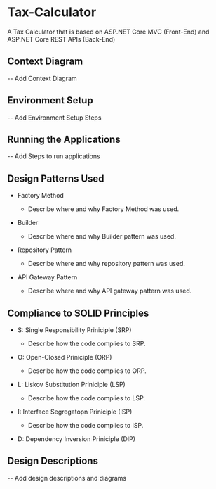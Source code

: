 # Tax-Calculator
A Tax Calculator that is based on ASP.NET Core MVC (Front-End) and ASP.NET Core REST APIs (Back-End) 

## Context Diagram

-- Add Context Diagram

## Environment Setup

-- Add Environment Setup Steps

## Running the Applications

-- Add Steps to run applications

## Design Patterns Used

- Factory Method

  - Describe where and why Factory Method was used.

- Builder

  - Describe where and why Builder pattern was used.

- Repository Pattern

  - Describe where and why repository pattern was used.

- API Gateway Pattern

  - Describe where and why API gateway pattern was used.

## Compliance to SOLID Principles

- S: Single Responsibility Priniciple (SRP)

  - Describe how the code complies to SRP.

- O: Open-Closed Priniciple (ORP)

  - Describe how the code complies to ORP.

- L: Liskov Substitution Priniciple (LSP)

  - Describe how the code complies to LSP.
  
- I: Interface Segregatopn Priniciple (ISP)

  - Describe how the code complies to ISP.

- D: Dependency Inversion Priniciple (DIP)

## Design Descriptions

-- Add design descriptions and diagrams